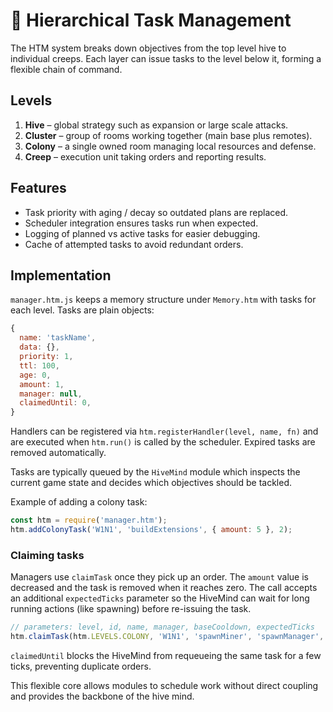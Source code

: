 # 🧠 Hierarchical Task Management

The HTM system breaks down objectives from the top level hive to individual creeps. Each layer can issue tasks to the level below it, forming a flexible chain of command.

## Levels

1. **Hive** – global strategy such as expansion or large scale attacks.
2. **Cluster** – group of rooms working together (main base plus remotes).
3. **Colony** – a single owned room managing local resources and defense.
4. **Creep** – execution unit taking orders and reporting results.

## Features

- Task priority with aging / decay so outdated plans are replaced.
- Scheduler integration ensures tasks run when expected.
- Logging of planned vs active tasks for easier debugging.
- Cache of attempted tasks to avoid redundant orders.

## Implementation

`manager.htm.js` keeps a memory structure under `Memory.htm` with tasks for each level. Tasks are plain objects:

```javascript
{
  name: 'taskName',
  data: {},
  priority: 1,
  ttl: 100,
  age: 0,
  amount: 1,
  manager: null,
  claimedUntil: 0,
}
```

Handlers can be registered via `htm.registerHandler(level, name, fn)` and are executed when `htm.run()` is called by the scheduler. Expired tasks are removed automatically.

Tasks are typically queued by the `HiveMind` module which inspects the current game state and decides which objectives should be tackled.

Example of adding a colony task:

```javascript
const htm = require('manager.htm');
htm.addColonyTask('W1N1', 'buildExtensions', { amount: 5 }, 2);
```

### Claiming tasks

Managers use `claimTask` once they pick up an order. The `amount` value is
decreased and the task is removed when it reaches zero. The call accepts an
additional `expectedTicks` parameter so the HiveMind can wait for long running
actions (like spawning) before re-issuing the task.

```javascript
// parameters: level, id, name, manager, baseCooldown, expectedTicks
htm.claimTask(htm.LEVELS.COLONY, 'W1N1', 'spawnMiner', 'spawnManager', 15, 150);
```

`claimedUntil` blocks the HiveMind from requeueing the same task for a few
ticks, preventing duplicate orders.

This flexible core allows modules to schedule work without direct coupling and provides the backbone of the hive mind.
